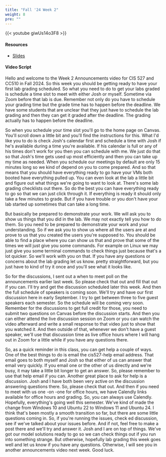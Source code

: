 ```yaml
---
title: "Fall '24 Week 2"
weight: 8
pre: ""
---
```


{{< youtube giwUs14o3F8 >}}

#### Resources

* <a href="slides" target="_blank">Slides</a>

#### Video Script

Hello and welcome to the Week 2 Announcements video for CIS 527 and CC510 in Fall 2024. So this week you should be getting ready to have your first lab grading scheduled. So what you need to do to get your labs graded is schedule a time slot to meet with either Josh or myself. Sometime via Zoom before that lab is due. Remember not only do you have to schedule your grading time but the grade time has to happen before the deadline. We have some students that are unclear that they just have to schedule the lab grading and then they can get it graded after the deadline. The grading actually has to happen before the deadline. 

So when you schedule your time slot you'll go to the home page on Canvas. You'll scroll down a little bit and you'll find the instructions for this. What I'd like you to do is check Josh's calendar first and schedule a time with Josh if he's available during a time you're available. If his calendar is full or any of his times don't work for you then you can schedule with me. We just do that so that Josh's time gets used up most efficiently and then you can take up my time as needed. When you schedule our meetings by default are only 15 minutes long so we kind of depend on you to come prepared. And so that means that you should have everything ready to go have your VMs both booted have everything pulled up. You can even look at the lab a little bit and figure out what things we're going to want to look at. There's some lab grading checklists out there. So do the best you can have everything ready to go so that we can just click through it. If everything is ready it should only take a few minutes to grade. But if you have trouble or you don't have your lab started up sometimes that can take a long time. 

But basically be prepared to demonstrate your work. We will ask you to show us things that you did in the lab. We may not exactly tell you how to do them. So you need to be prepared to demonstrate your work and your understanding. So if we ask you to show us where all the users are at and prove to us that you created the users you're supposed to. You should be able to find a place where you can show us that and prove that some of the times we will just give you some commands. For example on Linux we may just give you some terminal commands to check things just because that's a lot quicker. So we'll work with you on that. If you have any questions or concerns about the lab grading let us know. pretty straightforward, but you just have to kind of try it once and you'll see what it looks like. 

So for the discussions, I sent out a when to meet poll on the announcements earlier last week. So please check that out and fill that out if you can. I'll try and get the discussion scheduled later this week. And then the full schedule of speakers is coming soon. We'll try and have our first discussion here in early September. I try to get between three to five guest speakers each semester. So the schedule will be coming very soon. Remember for the discussions to get full credit for those, you need to submit two questions on Canvas before the discussion starts. And then you can either attend the live discussion session on Zoom or you can watch the video afterward and write a small response to that video just to show that you watched it. And then outside of that, whenever we don't have a guest speaker, we'll use that discussion time as live office hours where I will hang out in Zoom for a little while if you have any questions there. 

So, as a quick reminder in this class, you can get help a couple of ways. One of the best things to do is email the cis527-help email address. That email goes to both myself and Josh so that either of us can answer that email very quickly. If you email one or the other of us directly and we're busy, it may take a little bit longer to get an answer. So, please remember to use that help email if you can. Another great place to ask for help is a discussion. Josh and I have both been very active on the discussion answering questions there. So, please check that out. And then if you need to meet with us one -on -one for office hours, we have Calendly links available for office hours and grading. So, you can always use Calendly. Hopefully, everything's going well this semester. We've kind of made the change from Windows 10 and Ubuntu 22 to Windows 11 and Ubuntu 24. I think that's been mostly a smooth transition so far, but there are some little questions coming in. So, if you're running the issues, check ed discussion, see if we've talked about your issues before. And if not, feel free to make a post there and we'll try and answer it. Josh and I are on top of things. We've got our model solutions ready to go so we can check things out if you run into something strange. But otherwise, hopefully lab grading this week goes well and let us know if you have any questions. Otherwise, I will see you in another announcements video next week. Good luck. 
